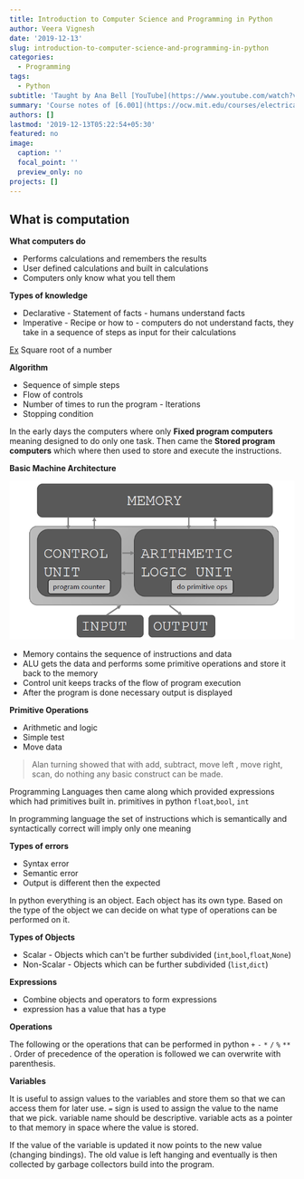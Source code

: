 ```yaml
---
title: Introduction to Computer Science and Programming in Python
author: Veera Vignesh
date: '2019-12-13'
slug: introduction-to-computer-science-and-programming-in-python
categories:
  - Programming
tags:
  - Python
subtitle: 'Taught by Ana Bell [YouTube](https://www.youtube.com/watch?v=nykOeWgQcHM&list=PLUl4u3cNGP63WbdFxL8giv4yhgdMGaZNA)'
summary: 'Course notes of [6.001](https://ocw.mit.edu/courses/electrical-engineering-and-computer-science/6-0001-introduction-to-computer-science-and-programming-in-python-fall-2016/) - MIT OCW'
authors: []
lastmod: '2019-12-13T05:22:54+05:30'
featured: no
image:
  caption: ''
  focal_point: ''
  preview_only: no
projects: []
---
```


## What is computation

**What computers do** 

- Performs calculations and remembers the results
- User defined calculations and built in calculations
- Computers only know what you tell them

**Types of knowledge**

- Declarative - Statement of facts - humans understand facts
- Imperative - Recipe or how to - computers do not understand facts, they take in a sequence of steps as input for their calculations

<u>Ex</u> Square root of a number 

**Algorithm** 

- Sequence of simple steps
- Flow of controls
- Number of times to run the program - Iterations
- Stopping condition

In the early days the computers where only **Fixed program computers** meaning designed to do only one task. Then came the **Stored program computers** which where then used to store and execute the instructions.

**Basic Machine Architecture**

![Arch](arch.png)

- Memory contains the sequence of instructions and data
- ALU gets the data and performs some primitive operations and store it back to the memory
- Control unit keeps tracks of the flow of program execution
- After the program is done necessary output is displayed

**Primitive Operations**

- Arithmetic and logic
- Simple test
- Move data

> Alan turning showed that with add, subtract, move left , move right, scan, do nothing any basic construct can be made.

Programming Languages then came along which provided expressions which had primitives built in. primitives in python `float`,`bool`, `int`

In programming language the set of instructions which is semantically and syntactically correct will imply only one meaning

**Types of errors**

- Syntax error
- Semantic error
- Output is different then the expected 

In python everything is an object. Each object has its own type. Based on the type of the object we can decide on what type of operations can be performed on it.

**Types of Objects** 

- Scalar - Objects which can't be further subdivided (`int`,`bool`,`float`,`None`)
- Non-Scalar - Objects which can be further subdivided (`list`,`dict`)

**Expressions**

- Combine objects and operators to form expressions
- expression has a value that has a type

**Operations**

The following or the operations that can be performed in python `+` `-` `*` `/` `%` `**` . Order of precedence of the operation is followed we can overwrite with parenthesis.

**Variables**

It is useful to assign values to the variables and store them so that we can access them for later use. `=` sign is used to assign the value to the name that we pick. variable name should be descriptive. variable acts as a pointer to that memory in space where the value is stored.

If the value of the variable is updated it now points to the new value (changing bindings). The old value is left hanging and eventually is then collected by garbage collectors build into the program.









